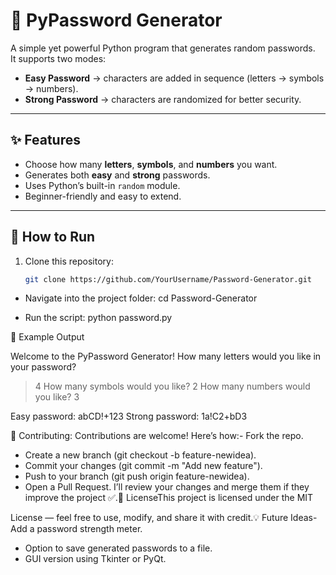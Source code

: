 # 🔐 PyPassword Generator

A simple yet powerful Python program that generates random passwords.  
It supports two modes:
- **Easy Password** → characters are added in sequence (letters → symbols → numbers).
- **Strong Password** → characters are randomized for better security.

---

## ✨ Features
- Choose how many **letters**, **symbols**, and **numbers** you want.
- Generates both **easy** and **strong** passwords.
- Uses Python’s built-in `random` module.
- Beginner-friendly and easy to extend.

---

## 🚀 How to Run
1. Clone this repository:
   ```bash
   git clone https://github.com/YourUsername/Password-Generator.git

- Navigate into the project folder:
cd Password-Generator

- Run the script:
python password.py


🧩 Example Output

Welcome to the PyPassword Generator!
How many letters would you like in your password?
> 4
How many symbols would you like?
> 2
How many numbers would you like?
> 3

Easy password: abCD!+123
Strong password: 1a!C2+bD3


🤝 Contributing:
Contributions are welcome! Here’s how:- Fork the repo.
- Create a new branch (git checkout -b feature-newidea).
- Commit your changes (git commit -m "Add new feature").
- Push to your branch (git push origin feature-newidea).
- Open a Pull Request.
I’ll review your changes and merge them if they improve the project ✅.📜 LicenseThis project is licensed under the MIT


License — feel free to use, modify, and share it with credit.💡 Future Ideas- Add a password strength meter.
- Option to save generated passwords to a file.
- GUI version using Tkinter or PyQt.




